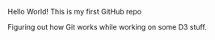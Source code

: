 Hello World!
This is my first GitHub repo

Figuring out how Git works while working on some D3 stuff.
